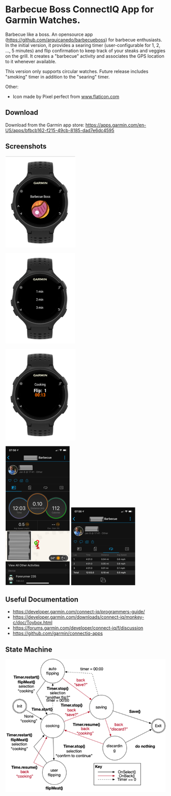 # Barbecue Boss ConnectIQ App for Garmin Watches.
Barbecue like a boss. An opensource app (https://github.com/arquicanedo/barbecueboss) for barbecue enthusiasts. In the initial version, it provides a searing timer (user-configurable for 1, 2, ..., 5 minutes) and flip confirmation to keep track of your steaks and veggies on the grill. It creates a "barbecue" activity and associates the GPS location to it whenever available. 

This version only supports circular watches.
Future release includes "smoking" timer in addition to the "searing" timer.

Other:
- Icon made by Pixel perfect from www.flaticon.com

## Download
Download from the Garmin app store: https://apps.garmin.com/en-US/apps/bfbcb162-f215-49cb-8185-dad7e6dc4595

## Screenshots
![welcome screen](./img/BBQIQ1.png)

![searing](./img/BBQIQ2.png)

![searing timer](./img/BBQIQ3.png)

![barbecue activity](./img/BBQIQ4.png) ![flips as laps](./img/BBQIQ5.png)

## Useful Documentation
- https://developer.garmin.com/connect-iq/programmers-guide/
- https://developer.garmin.com/downloads/connect-iq/monkey-c/doc/Toybox.html
- https://forums.garmin.com/developer/connect-iq/f/discussion
- https://github.com/garmin/connectiq-apps


## State Machine
![state machine](./img/statemachine.png)
